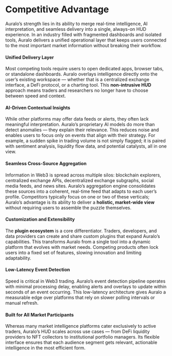 # Competitive Advantage

Auralo’s strength lies in its ability to merge real-time intelligence, AI interpretation, and seamless delivery into a single, always-on HUD experience. In an industry filled with fragmented dashboards and isolated tools, Auralo delivers a unified operational layer that keeps users connected to the most important market information without breaking their workflow.

#### Unified Delivery Layer

Most competing tools require users to open dedicated apps, browser tabs, or standalone dashboards. Auralo overlays intelligence directly onto the user’s existing workspace — whether that is a centralized exchange interface, a DeFi protocol, or a charting tool. This **non-intrusive HUD** approach means traders and researchers no longer have to choose between speed and context.

#### AI-Driven Contextual Insights

While other platforms may offer data feeds or alerts, they often lack meaningful interpretation. Auralo’s proprietary AI models do more than detect anomalies — they explain their relevance. This reduces noise and enables users to focus only on events that align with their strategy. For example, a sudden spike in trading volume is not simply flagged; it is paired with sentiment analysis, liquidity flow data, and potential catalysts, all in one view.

#### Seamless Cross-Source Aggregation

Information in Web3 is spread across multiple silos: blockchain explorers, centralized exchange APIs, decentralized exchange subgraphs, social media feeds, and news sites. Auralo’s aggregation engine consolidates these sources into a coherent, real-time feed that adapts to each user’s profile. Competitors typically focus on one or two of these verticals; Auralo’s advantage is its ability to deliver a **holistic, market-wide view** without requiring users to assemble the puzzle themselves.

#### Customization and Extensibility

The **plugin ecosystem** is a core differentiator. Traders, developers, and data providers can create and share custom plugins that expand Auralo’s capabilities. This transforms Auralo from a single tool into a dynamic platform that evolves with market needs. Competing products often lock users into a fixed set of features, slowing innovation and limiting adaptability.

#### Low-Latency Event Detection

Speed is critical in Web3 trading. Auralo’s event detection pipeline operates with minimal processing delay, enabling alerts and overlays to update within seconds of an event occurring. This low-latency architecture gives Auralo a measurable edge over platforms that rely on slower polling intervals or manual refresh.

#### Built for All Market Participants

Whereas many market intelligence platforms cater exclusively to active traders, Auralo’s HUD scales across use cases — from DeFi liquidity providers to NFT collectors to institutional portfolio managers. Its flexible interface ensures that each audience segment gets relevant, actionable intelligence in the most efficient form.
